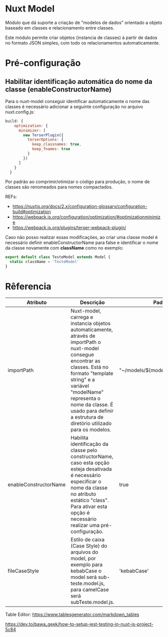 # Nuxt Model

Módulo que dá suporte a criação de "modelos de dados" orientado a objeto baseado em classes e relacionamento entre classes.

Este módulo permite criar objetos (instancia de classes) à partir de dados no formato JSON simples, com todo os 
relacionamentos automaticamente.

# Pré-configuração

## Habilitar identificação automática do nome da classe (enableConstructorName)

Para o nuxt-model conseguir identificar automaticamente o nome das classes é necessário adicionar a seguinte configuração no arquivo nuxt.config.js:

```javascript
build: {
    optimization: {
      minimizer: [
        new TerserPlugin({
          terserOptions: {
            keep_classnames: true,
            keep_fnames: true
          }
        })
      ]
    }
  }
```
Por padrão ao comprimir/otimizar o código para produção, o nome de classes são renomeados para nomes compactados.

REFs:
* https://nuxtjs.org/docs/2.x/configuration-glossary/configuration-build#optimization
* https://webpack.js.org/configuration/optimization/#optimizationminimize
* https://webpack.js.org/plugins/terser-webpack-plugin/

Caso não posso realizar essas modificações, ao criar uma classe model é necessário definir enableConstructorName para 
false e identificar o nome da classe novamente com **className** como no exemplo:

```javascript
export default class TesteModel extends Model {
  static className = 'TesteModel' 
}
```




# Rêferencia


| Atributo              | Descrição                                                                                                                                                                                                                                                                                   | Padrão                           |
|-----------------------|---------------------------------------------------------------------------------------------------------------------------------------------------------------------------------------------------------------------------------------------------------------------------------------------|----------------------------------|
| importPath            | Nuxt-model, carrega e instancia objetos automaticamente, através de importPath o nuxt-model consegue encontrar as classes. Está no formato "template string" e a variável "modelName" representa o nome da classe. É usado para definir a estrutura de diretório utilizado para os modelos. | "~/models/${modelName}.model.js" |
| enableConstructorName | Habilita identificação da classe pelo constructorName, caso esta opção esteja desativada é necessário especificar o nome da classe no atributo estático "class". Para ativar esta opção é necessário realizar uma pré-configuração.                                                         | true                             |
| fileCaseStyle         | Estilo de caixa (Case Style) do arquivos do model, por exemplo para kebabCase o model será sub-teste.model.js, para camelCase será subTeste.model.js.                                                                                                                                       | 'kebabCase'                      |

Table Editor: https://www.tablesgenerator.com/markdown_tables


https://dev.to/bawa_geek/how-to-setup-jest-testing-in-nuxt-js-project-5c84
